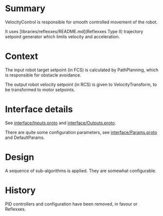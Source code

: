 # Summary

VelocityControl is responsible for smooth controlled movement of the robot.

It uses [libraries/reflexxes/README.md](Reflexxes Type II) trajectory setpoint generator which limits velocity and acceleration.

# Context

The input robot target setpoint (in FCS) is calculated by PathPlanning, which is responsible for obstacle avoidance.

The output robot velocity setpoint (in RCS) is given to VelocityTransform, to be transformed to motor setpoints.

# Interface details

See [interface/Inputs.proto](Inputs.proto) and [interface/Outputs.proto](Outputs.proto).

There are quite some configuration parameters, see [interface/Params.proto](Params.proto) and DefaultParams.

# Design

A sequence of sub-algorithms is applied. They are somewhat configurable.

# History

PID controllers and configuration have been removed, in favour or Reflexxes.


